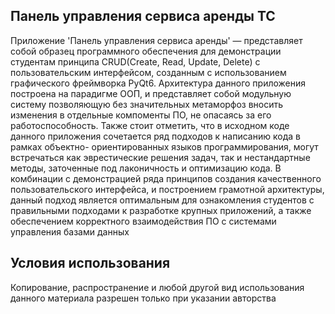 ## Панель управления сервиса аренды ТС
Приложение 'Панель управления сервиса аренды' — представляет собой образец программного обеспечения
для демонстрации студентам принципа CRUD(Create, Read, Update, Delete) с пользовательским интерфейсом,
созданным с использованием графического фреймворка PyQt6. Архитектура данного приложения построена на
парадигме ООП, и представляет собой модульную систему позволяющую без значительных метаморфоз вносить
изменения в отдельные компоменты ПО, не опасаясь за его работоспособность. Также стоит отметить, что в
исходном коде данного приложения сочетается ряд подходов к написанию кода в рамках объектно-
ориентированных языков программирования, могут встречаться как эврестические решения задач, так и
нестандартные методы, заточенные под лаконичность и оптимизацию кода. В комбинации с демонстрацией
ряда принципов создания качественного пользовательского интерфейса, и построением грамотной архитектуры,
данный подход является оптимальным для ознакомления студентов с правильными подходами к разработке крупных
приложений, а также обеспечением корректного взаимодействия ПО с системами управления базами данных

## Условия использования
Копирование, распространение и любой другой вид использования данного материала
разрешен только при указании авторства
